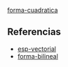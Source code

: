 [forma-cuadratica](pdf/forma-cuadratica.pdf)

## Referencias
- [esp-vectorial](./esp-vectorial.md)
- [forma-bilineal](./forma-bilineal.md)
